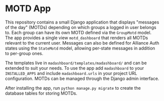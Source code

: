 # MOTD App

This repository contains a small Django application that displays
"messages of the day" (MOTDs) depending on which groups a logged in user
belongs to.  Each group can have its own MOTD defined via the `GroupMotd`
model.  The app provides a single view `motd_dashboard` that renders all
MOTDs relevant to the current user.  Messages can also be defined for
Alliance Auth states using the `StateMotd` model, allowing per-state
messages in addition to per-group ones.

The templates live in `madashboard/templates/madashboard/` and can be
extended to suit your needs.  To use the app add `madashboard` to your
`INSTALLED_APPS` and include `madashboard.urls` in your project URL
configuration.  MOTDs can be managed through the Django admin interface.

After installing the app, run `python manage.py migrate` to create the
database tables for storing MOTDs.
